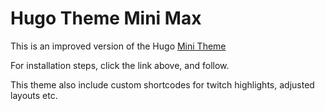 # Hugo Theme Mini Max


This is an improved version of the Hugo [Mini Theme](https://github.com/nodejh/hugo-theme-mini/)

For installation steps, click the link above, and follow. 

This theme also include custom shortcodes for twitch highlights, adjusted layouts etc. 